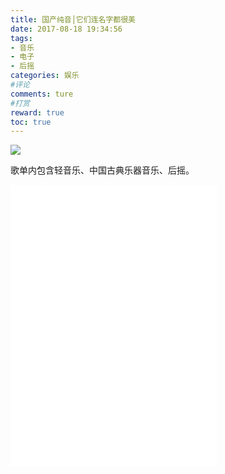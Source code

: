 ```yaml
---
title: 国产纯音│它们连名字都很美
date: 2017-08-18 19:34:56
tags:
- 音乐
- 电子
- 后摇
categories: 娱乐
#评论
comments: ture
#打赏
reward: true
toc: true
---
```

![](http://omucyxh0n.bkt.clouddn.com/19206269114276412.jpg?imageView2/0/q/75|watermark/2/text/5YiY5aSn54i3/font/5a6L5L2T/fontsize/480/fill/IzAwMDAwMA==/dissolve/100/gravity/SouthEast/dx/10/dy/10|imageslim)

歌单内包含轻音乐、中国古典乐器音乐、后摇。

<iframe frameborder="no" border="0" marginwidth="0" marginheight="0" width=330 height=450 src="//music.163.com/outchain/player?type=0&id=819184135&auto=0&height=430"></iframe>